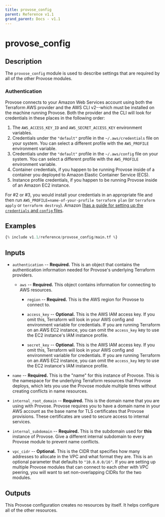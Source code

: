 ```yaml
---
title: provose_config
parent: Reference v1.1
grand_parent: Docs - v1.1
---
```


# provose_config

## Description

The `provose_config` module is used to describe settings that are required by all of the other Provose modules.

### Authentication

Provose connects to your Amazon Web Services account using both the Terraform AWS provider and the AWS CLI v2--which must be installed on the machine running Provose. Both the provider and the CLI will look for credentials in these places in the following order:

1. The `AWS_ACCESS_KEY_ID` and `AWS_SECRET_ACCESS_KEY` environment variables.
2. Credentials under the `"default"` profile in the `~/.aws/credentials` file on your system. You can select a different profile with the `AWS_PROFILE` environment variable.
3. Credentials under the `"default"` profile in the `~/.aws/config` file on your system. You can select a different profile with the `AWS_PROFILE` environment variable.
4. Container credentials, if you happen to be running Provose inside of a container you deployed to Amazon Elastic Container Service (ECS).
5. Instance profile credentials, if you happen to be running Provose inside of an Amazon EC2 instance.

For #2 or #3, you would install your credentials in an appropriate file and then run `AWS_PROFILE=name-of-your-profile terraform plan` (or `terraform apply` or `terraform destroy`). Amazon [[has a guide for setting up the `credentials` and `config` files](https://docs.aws.amazon.com/cli/latest/userguide/cli-configure-files.html).

## Examples

```terraform
{% include v1.1/reference/provose_config/main.tf %}
```

## Inputs

- `authentication` -- **Required.** This is an object that contains the authentication information needed for Provose's underlying Terraform providers.

  - `aws` -- **Required.** This object contains information for connecting to AWS resources.

    - `region` -- **Required.** This is the AWS region for Provose to connect to.

    - `access_key` -- **Optional.** This is the AWS IAM access key. If you omit this, Terraform will look in your AWS config and environment variable for credentials. If you are running Terraform on an AWS EC2 instance, you can omit the `access_key` key to use the EC2 instance's IAM instance profile.

    - `secret_key` -- **Optional.** This is the AWS IAM access key. If you omit this, Terraform will look in your AWS config and environment variable for credentials. If you are running Terraform on an AWS EC2 instance, you can omit the `access_key` key to use the EC2 instance's IAM instance profile.

- `name` -- **Required.** This is the "name" for this instance of Provose. This is the namespace for the underlying Terraform resources that Provose deploys, which lets you use the Provose module multiple times without creating conflicts in name resources.

- `internal_root_domain` -- **Required.** This is the domain name that you are using with Provose. Provose requires you to have a domain name in your AWS account as the base name for TLS certificates that Provose provisions. These certificates are used to secure access to internal services.

- `internal_subdomain` -- **Required.** This is the subdomain used for **this** instance of Provose. Give a different internal subdomain to every Provose module to prevent name conflicts.

- `vpc_cidr` -- **Optional.** This is the CIDR that specifies how many addresses to allocate in the VPC and what format they are. This is an optional parameter that defaults to `"10.0.0.0/16"`. If you are setting up multiple Provose modules that can connect to each other with VPC peering, you will want to set non-overlapping CIDRs for the two modules.

## Outputs

This Provose configuration creates no resources by itself. It helps configure all of the other resources.
